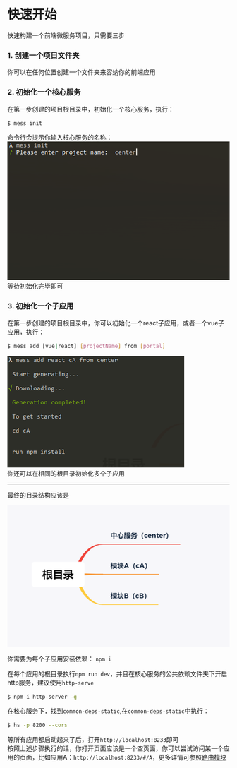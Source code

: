 # 快速开始
快速构建一个前端微服务项目，只需要三步  

### 1. 创建一个项目文件夹  
你可以在任何位置创建一个文件夹来容纳你的前端应用  

### 2. 初始化一个核心服务  
在第一步创建的项目根目录中，初始化一个核心服务，执行：  
```bash
$ mess init
```  
命令行会提示你输入核心服务的名称：
![mess init](./portal/mess_init.png)
等待初始化完毕即可  
### 3. 初始化一个子应用
在第一步创建的项目根目录中，你可以初始化一个react子应用，或者一个vue子应用，执行：
```bash
$ mess add [vue|react] [projectName] from [portal]
```  
![自动注册核心服务](./subModule/from_center.png)  
你还可以在相同的根目录初始化多个子应用  
***  
最终的目录结构应该是  

![自动注册核心服务](./subModule/auto_conf.png)  

你需要为每个子应用安装依赖： `npm i`  
  
在每个应用的根目录执行`npm run dev`，并且在核心服务的公共依赖文件夹下开启http服务，建议使用`http-serve`  
```bash
$ npm i http-server -g
```
在核心服务下，找到`common-deps-static`,在`common-deps-static`中执行：
```bash
$ hs -p 8200 --cors
```  
等所有应用都启动起来了后，打开`http://localhost:8233`即可  
按照上述步骤执行的话，你打开页面应该是一个空页面，你可以尝试访问某一个应用的页面，比如应用A：`http://localhost:8233/#/A`，更多详情可参照<a href='/#/route'>路由模块</a>